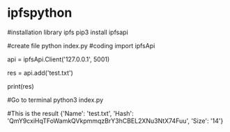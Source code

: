 # ipfspython

#installation library ipfs
pip3 install ipfsapi

#create file python index.py
#coding
import ipfsApi

api = ipfsApi.Client('127.0.0.1', 5001)

res = api.add('test.txt')

print(res)

#Go to terminal 
python3 index.py

#This is the result
{'Name': 'test.txt', 'Hash': 'QmY9cxiHqTFoWamkQVkpmmqzBrY3hCBEL2XNu3NtX74Fuu', 'Size': '14'}
